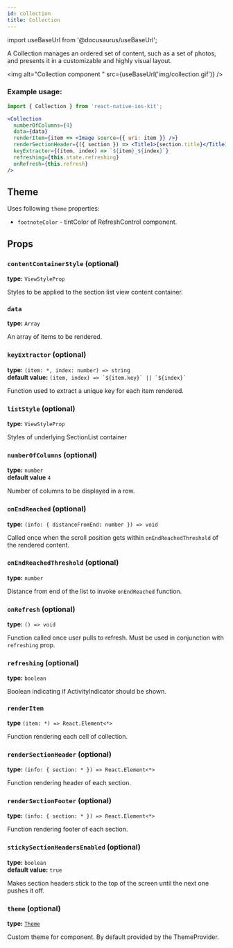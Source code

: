 ```yaml
---
id: collection
title: Collection
---
```


import useBaseUrl from '@docusaurus/useBaseUrl';

A Collection manages an ordered set of content, such as a set of photos, and presents it in a customizable and highly visual layout.

<img alt="Collection component " src={useBaseUrl('img/collection.gif')} />

### Example usage:
```jsx
import { Collection } from 'react-native-ios-kit';

<Collection
  numberOfColumns={4}
  data={data}
  renderItem={item => <Image source={{ uri: item }} />}
  renderSectionHeader={({ section }) => <Title1>{section.title}</Title1>}
  keyExtractor={(item, index) => `${item}_${index}`}
  refreshing={this.state.refreshing}
  onRefresh={this.refresh}
/>
```

## Theme
Uses following `theme` properties:
- `footnoteColor` - tintColor of RefreshControl component.

## Props

### `contentContainerStyle` (optional)
**type:** `ViewStyleProp`

Styles to be applied  to the section list view content container.
### `data`  
**type:** `Array`

An array of items to be rendered.

### `keyExtractor` (optional)  
**type:** `(item: *, index: number) => string`  
**default value:** ```(item, index) => `${item.key}` || `${index}` ```

Function used to extract a unique key for each item rendered.

### `listStyle` (optional)  
**type:** `ViewStyleProp`  

Styles of underlying SectionList container

### `numberOfColumns` (optional)  
**type:** `number`  
**default value** `4`

Number of columns to be displayed in a row.


### `onEndReached` (optional)  
**type:** `(info: { distanceFromEnd: number }) => void`  

Called once when the scroll position gets within `onEndReachedThreshold` of the rendered content.

### `onEndReachedThreshold` (optional)  
**type:** `number`  

Distance from end of the list to invoke `onEndReached` function.

### `onRefresh` (optional)
**type:** `() => void`  

Function called once user pulls to refresh. Must be used in conjunction with `refreshing` prop.

### `refreshing` (optional)
**type:** `boolean`

Boolean indicating if ActivityIndicator should be shown.

### `renderItem`
**type** `(item: *) => React.Element<*>`

Function rendering each cell of collection.

### `renderSectionHeader` (optional)
**type:** `(info: { section: * }) => React.Element<*>`

Function rendering header of each section.

### `renderSectionFooter` (optional)  
**type:** `(info: { section: * }) => React.Element<*>`  

Function rendering footer of each section.


### `stickySectionHeadersEnabled` (optional)  
**type:** `boolean`  
**default value:** `true`  

Makes section headers stick to the top of the screen until the next one pushes it off.

### `theme` (optional)
**type:** [`Theme`](theme.html)

Custom theme for component. By default provided by the ThemeProvider.
